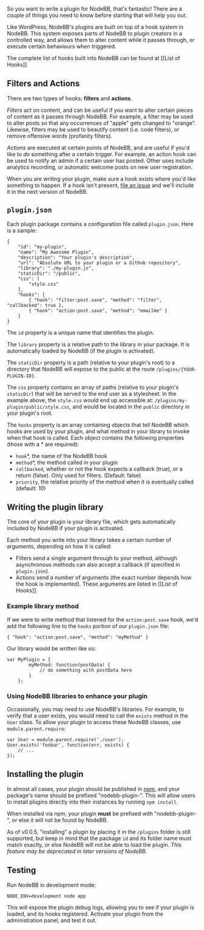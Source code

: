 So you want to write a plugin for NodeBB, that's fantastic! There are a couple of things you need to know before starting that will help you out.

Like WordPress, NodeBB's plugins are built on top of a hook system in NodeBB. This system exposes parts of NodeBB to plugin creators in a controlled way, and allows them to alter content while it passes through, or execute certain behaviours when triggered.

The complete list of hooks built into NodeBB can be found at [[List of Hooks]]

## Filters and Actions

There are two types of hooks: **filters** and **actions**.

*Filters* act on content, and can be useful if you want to alter certain pieces of content as it passes through NodeBB. For example, a filter may be used to alter posts so that any occurrences of "apple" gets changed to "orange". Likewise, filters may be used to beautify content (i.e. code filters), or remove offensive words (profanity filters).

*Actions* are executed at certain points of NodeBB, and are useful if you'd like to *do* something after a certain trigger. For example, an action hook can be used to notify an admin if a certain user has posted. Other uses include analytics recording, or automatic welcome posts on new user registration.

When you are writing your plugin, make sure a hook exists where you'd like something to happen. If a hook isn't present, [file an issue](https://github.com/designcreateplay/NodeBB/issues) and we'll include it in the next version of NodeBB.

## `plugin.json`

Each plugin package contains a configuration file called `plugin.json`. Here is a sample:

    {
        "id": "my-plugin",
        "name": "My Awesome Plugin",
        "description": "Your plugin's description",
        "url": "Absolute URL to your plugin or a Github repository",
        "library": "./my-plugin.js",
        "staticDir": "/public",
        "css": [
            "style.css"
        ],
        "hooks": [
            { "hook": "filter:post.save", "method": "filter", "callbacked": true },
            { "hook": "action:post.save", "method": "emailme" }
        ]
    }

The `id` property is a unique name that identifies the plugin.

The `library` property is a relative path to the library in your package. It is automatically loaded by NodeBB (if the plugin is activated).

The `staticDir` property is a path (relative to your plugin's root) to a directory that NodeBB will expose to the public at the route `/plugins/{YOUR-PLUGIN-ID}`.

The `css` property contains an array of paths (relative to your plugin's `staticDir`) that will be served to the end user as a stylesheet. In the example above, the `style.css` would end up accessible at: `/plugins/my-plugin/public/style.css`, and would be located in the `public` directory in your plugin's root.

The `hooks` property is an array containing objects that tell NodeBB which hooks are used by your plugin, and what method in your library to invoke when that hook is called. Each object contains the following properties (those with a * are required):

* `hook`*, the name of the NodeBB hook
* `method`*, the method called in your plugin
* `callbacked`, whether or not the hook expects a callback (true), or a return (false). Only used for filters. (Default: false)
* `priority`, the relative priority of the method when it is eventually called (default: 10)

## Writing the plugin library

The core of your plugin is your library file, which gets automatically included by NodeBB if your plugin is activated.

Each method you write into your library takes a certain number of arguments, depending on how it is called:

* Filters send a single argument through to your method, although asynchronous methods can also accept a callback (if specified in `plugin.json`).
* Actions send a number of arguments (the exact number depends how the hook is implemented). These arguments are listed in [[List of Hooks]].

### Example library method

If we were to write method that listened for the `action:post.save` hook, we'd add the following line to the `hooks` portion of our `plugin.json` file:

    { "hook": "action:post.save", "method": "myMethod" }

Our library would be written like so:

    var MyPlugin = {
            myMethod: function(postData) {
                // do something with postData here
            }
        };

### Using NodeBB libraries to enhance your plugin

Occasionally, you may need to use NodeBB's libraries. For example, to verify that a user exists, you would need to call the `exists` method in the `User` class. To allow your plugin to access these NodeBB classes, use `module.parent.require`:

    var User = module.parent.require('./user');
    User.exists('foobar', function(err, exists) {
        // ...
    });

## Installing the plugin

In almost all cases, your plugin should be published in [npm](https://npmjs.org/), and your package's name should be prefixed "nodebb-plugin-". This will allow users to install plugins directly into their instances by running `npm install`.

When installed via npm, your plugin **must** be prefixed with "nodebb-plugin-", or else it will not be found by NodeBB.

As of v0.0.5, "installing" a plugin by placing it in the `/plugins` folder is still supported, but keep in mind that the package `id` and its folder name must match exactly, or else NodeBB will not be able to load the plugin. *This feature may be deprecated in later versions of NodeBB*.

## Testing

Run NodeBB in development mode:

    NODE_ENV=development node app

This will expose the plugin debug logs, allowing you to see if your plugin is loaded, and its hooks registered. Activate your plugin from the administration panel, and test it out.